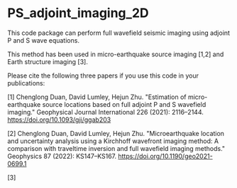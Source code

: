# PS_adjoint_imaging_2D

This code package can perform full wavefield seismic imaging using adjoint P and S wave equations.

This method has been used in micro-earthquake source imaging [1,2] and Earth structure imaging [3].

Please cite the following three papers if you use this code in your publications:

[1] Chenglong Duan, David Lumley, Hejun Zhu. "Estimation of micro-earthquake source locations based on full adjoint P and S wavefield imaging." Geophysical Journal International 226 (2021): 2116–2144. https://doi.org/10.1093/gji/ggab203

[2] Chenglong Duan, David Lumley, Hejun Zhu. "Microearthquake location and uncertainty analysis using a Kirchhoff wavefront imaging method: A comparison with traveltime inversion and full wavefield imaging methods." Geophysics 87 (2022): KS147–KS167. https://doi.org/10.1190/geo2021-0699.1

[3]
